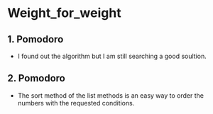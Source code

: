 # Weight_for_weight

## 1. Pomodoro

- I found out the algorithm but I am still searching a good soultion.

## 2. Pomodoro

- The sort method of the list methods is an easy way to order the numbers with the requested conditions.
